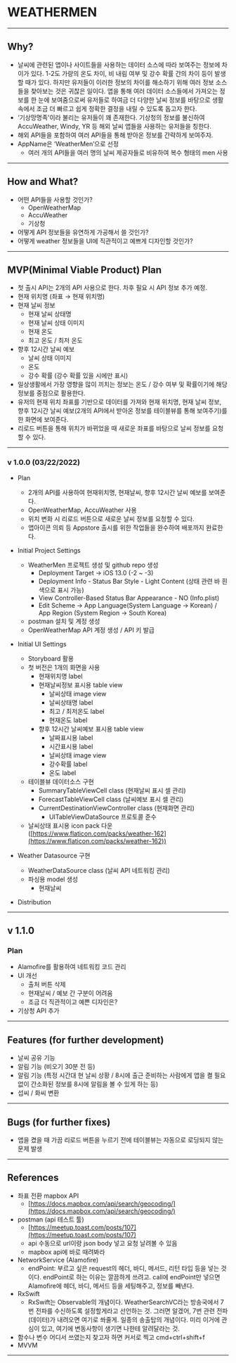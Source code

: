 # WEATHERMEN

---

## Why?

- 날씨에 관련된 앱이나 사이트들을 사용하는 데이터 소스에 따라 보여주는 정보에 차이가 있다. 1-2도 가량의 온도 차이, 비 내림 여부 및 강수 확률 간의 차이 등이 발생할 때가 있다. 하지만 유저들이 이러한 정보의 차이를 해소하기 위해 여러 정보 소스들을 찾아보는 것은 귀찮은 일이다. 앱을 통해 여러 데이터 소스들에서 가져오는 정보를 한 눈에 보여줌으로써 유저들로 하여금 더 다양한 날씨 정보를 바탕으로 생활 속에서 조금 더 빠르고 쉽게 정확한 결정을 내릴 수 있도록 돕고자 한다.
- ‘기상망명족'이라 불리는 유저들이 꽤 존재한다. 기상청의 정보를 불신하여 AccuWeather, Windy, YR 등 해외 날씨 앱들을 사용하는 유저들을 칭한다.
- 해외 API들을 포함하여 여러 API들을 통해 받아온 정보를 간략하게 보여주자.
- AppName은 ‘WeatherMen’으로 선정
  - 여러 개의 API들을 여러 명의 날씨 제공자들로 비유하여 복수 형태의 men 사용

---

## How and What?

- 어떤 API들을 사용할 것인가?
  - OpenWeatherMap
  - AccuWeather
  - 기상청
- 어떻게 API 정보들을 유연하게 가공해서 쓸 것인가?
- 어떻게 weather 정보들을 UI에 직관적이고 예쁘게 디자인할 것인가?

---

## MVP(Minimal Viable Product) Plan

- 첫 출시 API는 2개의 API 사용으로 한다. 차후 필요 시 API 정보 추가 예정.
- 현재 위치명 (좌표 → 현재 위치명)
- 현재 날씨 정보
  - 현재 날씨 상태명
  - 현재 날씨 상태 이미지
  - 현재 온도
  - 최고 온도 / 최저 온도
- 향후 12시간 날씨 예보
  - 날씨 상태 이미지
  - 온도
  - 강수 확률 (강수 확률 있을 시에만 표시)
- 일상생활에서 가장 영향을 많이 끼치는 정보는 온도 / 강수 여부 및 확률이기에 해당 정보를 중점으로 활용한다.
- 유저의 현재 위치 좌표를 기반으로 데이터를 가져와 현재 위치명, 현재 날씨 정보, 향후 12시간 날씨 예보(2개의 API에서 받아온 정보를 테이블뷰를 통해 보여주기)를 한 화면에 보여준다.
- 리로드 버튼을 통해 위치가 바뀌었을 때 새로운 좌표를 바탕으로 날씨 정보를 요청할 수 있다.

---

### v 1.0.0 (03/22/2022)

- Plan
  - 2개의 API를 사용하여 현재위치명, 현재날씨, 향후 12시간 날씨 예보를 보여준다.
  - OpenWeatherMap, AccuWeather 사용
  - 위치 변화 시 리로드 버튼으로 새로운 날씨 정보를 요청할 수 있다.
  - 앱아이콘 의뢰 등 Appstore 출시를 위한 작업들을 완수하여 배포까지 완료한다.
- Initial Project Settings
  - WeatherMen 프로젝트 생성 및 github repo 생성
    - Deployment Target → iOS 13.0 (-2 ~ -3)
    - Deployment Info - Status Bar Style - Light Content (상태 관련 바 흰색으로 표시 가능)
    - View Controller-Based Status Bar Appearance - NO (Info.plist)
    - Edit Scheme → App Language(System Language → Korean) / App Region (System Region → South Korea)
  - postman 설치 및 계정 생성
  - OpenWeatherMap API 계정 생성 / API 키 발급
- Initial UI Settings

  - Storyboard 활용
  - 첫 버전은 1개의 화면을 사용
    - 현재위치명 label
    - 현재날씨정보 표시용 table view
      - 날씨상태 image view
      - 날씨상태명 label
      - 최고 / 최저온도 label
      - 현재온도 label
    - 향후 12시간 날씨예보 표시용 table view
      - 날짜표시용 label
      - 시간표시용 label
      - 날씨상태 image view
      - 강수확률 label
      - 온도 label
  - 테이블뷰 데이터소스 구현
    - SummaryTableViewCell class (현재날씨 표시 셀 관리)
    - ForecastTableViewCell class (날씨예보 표시 셀 관리)
    - CurrentDestinationViewController class (현재화면 관리)
      - UITableViewDataSource 프로토콜 준수
  - 날씨상태 표시용 icon pack 다운 ([https://www.flaticon.com/packs/weather-162](https://www.flaticon.com/packs/weather-162))

- Weather Datasource 구현

  - WeatherDataSource class (날씨 API 네트워킹 관리)
  - 파싱용 model 생성
    - 현재날씨

- Distribution

---

## v 1.1.0

### Plan

- Alamofire를 활용하여 네트워킹 코드 관리
- UI 개선
  - 출처 버튼 삭제
  - 현재날씨 / 예보 간 구분이 어려움
  - 조금 더 직관적이고 예쁜 디자인은?
- 기상청 API 추가

---

## Features (for further development)

- 날씨 공유 기능
- 알림 기능 (비오기 30분 전 등)
- 알림 기능 (특정 시간대 현 날씨 상황 / 8시에 출근 준비하는 사람에게 앱을 켤 필요없이 간소화된 정보를 8시에 알림을 볼 수 있게 하는 등)
- 섭씨 / 화씨 변환

---

## Bugs (for further fixes)

- 앱을 켰을 때 가끔 리로드 버튼을 누르기 전에 테이블뷰는 자동으로 로딩되지 않는 문제 발생

---

## References

- 좌표 전환 mapbox API
  - [https://docs.mapbox.com/api/search/geocoding/](https://docs.mapbox.com/api/search/geocoding/)
- postman (api 테스트 툴)
  - [https://meetup.toast.com/posts/107](https://meetup.toast.com/posts/107)
  - api 수동으로 url이랑 json body 넣고 요청 날려볼 수 있음
  - mapbox api에 바로 때려봐라
- NetworkService (Alamofire)
  - endPoint: 부르고 싶은 request의 헤더, 바디, 메서드, 리턴 타입 등을 넣는 것이다. endPoint로 하는 이유는 깔끔하게 쓰려고. call에 endPoint만 넣으면 Alamofire에 헤더, 바디, 메서드 등을 세팅해주고, 정보를 빼낸다.
- RxSwift
  - RxSwift는 Observable의 개념이다. WeatherSearchVC라는 방송국에서 7번 전파를 수신하도록 설정할게라고 선언하는 것. 그러면 알겠어, 7번 관련 전파(데이터)가 내려오면 여기로 쏴줄게. 일종의 송출탑의 개념이다. 미리 이거에 관심이 있고, 여기에 변동사항이 생기면 나한테 알려달라는 것.
- 함수나 변수 어디서 쓰였는지 찾고자 하면 커서로 찍고 cmd+ctrl+shift+f
- MVVM

---
